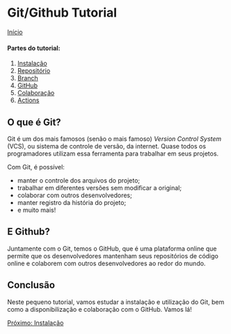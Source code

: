 # Git/Github Tutorial

[Início](/README.md)

#### **Partes do tutorial:**
1. [Instalação](Instalação.md)
2. [Repositório](Repositório.md)
3. [Branch](Branch.md)
4. [GitHub](GitHub.md)
5. [Colaboração](Colaboração.md)
6. [Actions](Actions.md)

## O que é Git?

Git é um dos mais famosos (senão o mais famoso) *Version Control System* (VCS), ou sistema de controle de versão, da internet. Quase todos os programadores utilizam essa ferramenta para trabalhar em seus projetos.

Com Git, é possível:
- manter o controle dos arquivos do projeto;
- trabalhar em diferentes versões sem modificar a original;
- colaborar com outros desenvolvedores;
- manter registro da história do projeto;
- e muito mais!

## E Github?

Juntamente com o Git, temos o GitHub, que é uma plataforma online que permite que os desenvolvedores mantenham seus repositórios de código online e colaborem com outros desenvolvedores ao redor do mundo.

## Conclusão

Neste pequeno tutorial, vamos estudar a instalação e utilização do Git, bem como a disponibilização e colaboração com o GitHub. Vamos lá!

[Próximo: Instalação](Instalação.md)

